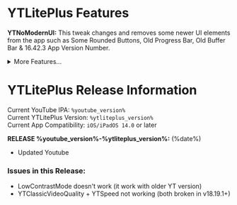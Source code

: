# YTLitePlus Features

**YTNoModernUI:** This tweak changes and removes some newer UI elements from the app such as Some Rounded Buttons, Old Progress Bar, Old Buffer Bar & 16.42.3 App Version Number.

<details>
<summary>More Features...</summary>

**LowContrastMode:** This tweak helps remove the new contrasty looking UI that was first introduced way back in 2020 August/September. (Tweak made by arichorn)

**LowContrastModeColors:** for users who doesn’t use gray will get a set of colors to switch which changes and improves the UI Customization. (Add-on added for LowContrastMode)

**YTNoHeatwaves:** Turns off the Heatwaves Feature in the video player. `(YTLitePlus/VideoPlayerOverlayControls)`

**YTNoUpgradeDialog:** Disables the Upgrade Dialog so you won’t be prompted to update the app.

**YouMute:** Mute/unmute videos in YouTube directly.

**iPadLayout:** Gives iPhone users the ability to use the iPad’s Interface and the ability to use some of the YouTube features that are not on iPhone.

**iPhoneLayout:** Gives iPad users the ability to use Community Posts, to create Shorts and the ability to use the buggy iPhone layout. but using it in split view mode fixes the UI.

**HideSponsorBlockButton:** Hide the SponsorBlock Button shown on the Nav Bar. Added by Dayanch96

**DisableWifiRelatedOptions:** want to remove sections that are only shown when internet is on? You can toggle this to remove all of those sections. Well not all, but toggling the option will remove some of the annoying sections that may not be used.

**HideShadowOverlayButtons:** want to remove shadow overlay on the buttons used in the video player? Then toggle this to remove the Shadow Overlay on the buttons Previous, Next, Rewind, Forward.

</details>

# YTLitePlus Release Information

Current YouTube IPA: `%youtube_version%`  
Current YTLitePlus Version: `%ytliteplus_version%`  
Current App Compatibility: `iOS/iPadOS 14.0` or later

**RELEASE %youtube_version%-%ytliteplus_version%:** (%date%)

- Updated Youtube

### Issues in this Release:
- LowContrastMode doesn't work (it work with older YT version)
- YTClassicVideoQuality + YTSpeed not working (both broken in v18.19.1+)